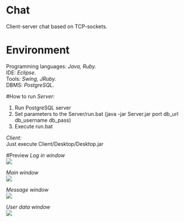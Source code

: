 # Chat
Client-server chat based on TCP-sockets.

# Environment
Programming languages: *Java, Ruby.*<br>
IDE: *Eclipse*.<br>
Tools: *Swing, JRuby.*<br>
DBMS: *PostgreSQL.*<br>

#How to run
*Server:*<br>
1) Run PostgreSQL server<br>
2) Set parameters to the Server/run.bat (java -jar Server.jar port db_url db_username db_pass)<br>
3) Execute run.bat<br>

*Client:*<br>
Just execute Client/Desktop/Desktop.jar

#Preview
*Log in window*<br>
<img src="http://s21.postimg.org/ir61bahnr/2015_07_25_23_13_50_Log_In.jpg" /> <br>

*Main window*<br>
<img src="http://s28.postimg.org/7rq9aped9/2015_07_25_23_06_50_Chat_admin.jpg" /> <br>

*Message window*<br>
<img src="http://s23.postimg.org/yf5w1wabf/2015_07_25_23_10_34_admin.jpg" />

*User data window*<br>
<img src="http://s10.postimg.org/ohenxp2cp/2015_07_27_22_32_06_User_data_ntesla.jpg" />

